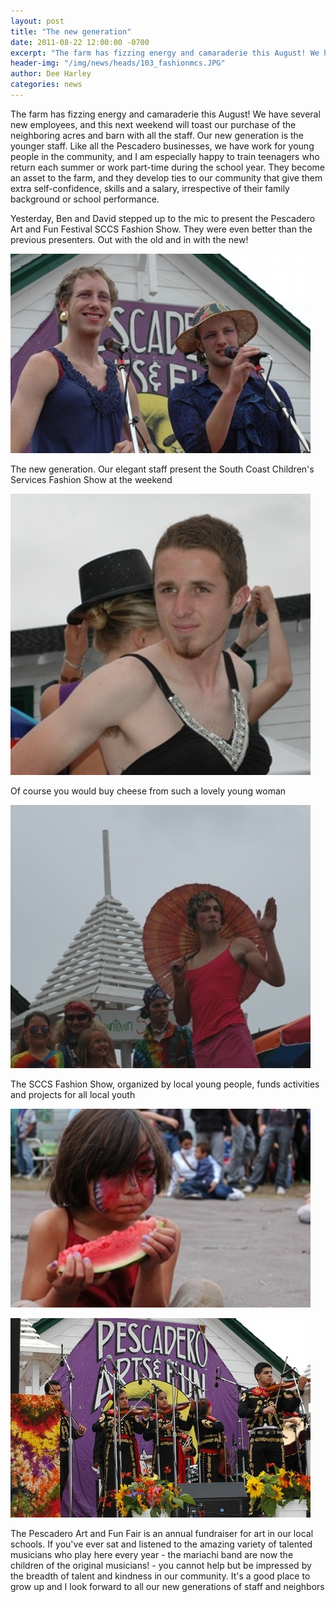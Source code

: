 ```yaml
---
layout: post
title: "The new generation"
date: 2011-08-22 12:00:00 -0700
excerpt: "The farm has fizzing energy and camaraderie this August! We have several new employees, and this next weekend ..."
header-img: "/img/news/heads/103_fashionmcs.JPG"
author: Dee Harley
categories: news
---
```

The farm has fizzing energy and camaraderie this August! We have
several new employees, and this next weekend will toast our purchase
of the neighboring acres and barn with all the staff. Our new
generation is the younger staff. Like all the Pescadero businesses, we
have work for young people in the community, and I am especially happy
to train teenagers who return each summer or work part-time during the
school year. They become an asset to the farm, and they develop ties
to our community that give them extra self-confidence, skills and a
salary, irrespective of their family background or school performance.

Yesterday, Ben and David stepped up to the mic to present the
Pescadero Art and Fun Festival SCCS Fashion Show. They were even
better than the previous presenters. Out with the old and in with the
new!

![image](/img/news/103_fashionmcs.JPG)

The new generation. Our elegant staff present the South Coast
Children's Services Fashion Show at the weekend

![image](/img/news/103_ian.JPG)

Of course you would buy cheese from such a lovely young woman

![image](/img/news/103_pinklady.JPG)

The SCCS Fashion Show, organized by local young people, funds
activities and projects for all local youth

![image](/img/news/103_watermelon.JPG)

![image](/img/news/103_mariachi.JPG)

The Pescadero Art and Fun Fair is an annual fundraiser for art in our
local schools. If you've ever sat and listened to the amazing variety
of talented musicians who play here every year - the mariachi band are
now the children of the original musicians! - you cannot help but be
impressed by the breadth of talent and kindness in our community. It's
a good place to grow up and I look forward to all our new generations
of staff and neighbors











